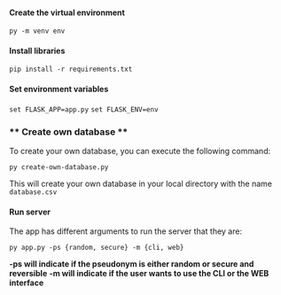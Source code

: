 #### **Create the virtual environment**
`py -m venv env`

#### **Install libraries**
`pip install -r requirements.txt`

#### **Set environment variables**
`set FLASK_APP=app.py`
`set FLASK_ENV=env`

### ** Create own database **
To create your own database, you can execute the following command:

`py create-own-database.py`

This will create your own database in your local directory with the name `database.csv`

#### **Run server**
The app has different arguments to run the server that they are:

`py app.py -ps {random, secure} -m {cli, web}`

**-ps will indicate if the pseudonym is either random or secure and reversible**
**-m will indicate if the user wants to use the CLI or the WEB interface**

